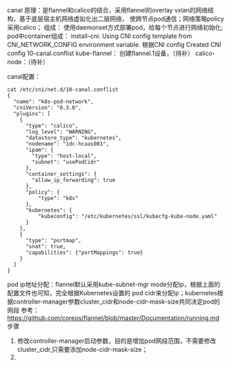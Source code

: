 canal 原理：是flannel和calico的结合，采用flannel的overlay vxlan的网络结构，基于底层宿主机网络虚拟化出二层网络，
使跨节点pod通信；网络策略policy采用calico；
组成：
使用daemonset方式部署pod，给每个节点进行网络初始化;
pod中container组成：
install-cni: Using CNI config template from CNI_NETWORK_CONFIG environment variable. 
根据CNI config Created CNI config 10-canal.conflist
kube-flannel： 创建flannel.1设备，（待补）
calico-node：（待补）

canal配置：
```
cat /etc/cni/net.d/10-canal.conflist 
{
  "name": "k8s-pod-network",
  "cniVersion": "0.3.0",
  "plugins": [
    {
      "type": "calico",
      "log_level": "WARNING",
      "datastore_type": "kubernetes",
      "nodename": "idc-hcaas001",
      "ipam": {
        "type": "host-local",
        "subnet": "usePodCidr"
      },
      "container_settings": {
        "allow_ip_forwarding": true
      },
      "policy": {
          "type": "k8s"
      },
      "kubernetes": {
          "kubeconfig": "/etc/kubernetes/ssl/kubecfg-kube-node.yaml"
      }
    },
    {
      "type": "portmap",
      "snat": true,
      "capabilities": {"portMappings": true}
    }
  ]
}
```

pod ip地址分配：flannel默认采用kube-subnet-mgr mode分配ip，根据上面的配置文件也可知，完全根据Kubernetes设置的
pod cidr来分配ip；kubernetes根据controller-manager参数cluster_cidr和node-cidr-mask-size共同决定pod的网段
参考：
https://github.com/coreos/flannel/blob/master/Documentation/running.md
步骤

1. 修改controller-manager启动参数，目的是增加pod网段范围，不需要修改cluster_cidr,只需要添加node-cidr-mask-size；
2. 
